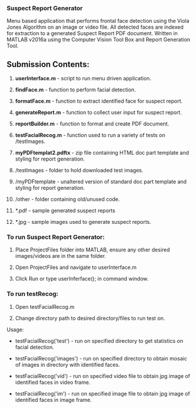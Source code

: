 ### Suspect Report Generator

Menu based application that performs frontal face detection using the Viola Jones Algorithm on an image or video file. All detected faces are indexed for extraction to a generated Suspect Report PDF document. Written in MATLAB v2016a using the Computer Vision Tool Box and Report Generation Tool.

## Submission Contents:
1. **userInterface.m** - script to run menu driven application.

2. **findFace.m** - function to perform facial detection.

3. **formatFace.m** - function to extract identified face for suspect report. 

4. **generateReport.m** - function to collect user input for suspect report. 

5. **reportBuilder.m** - function to format and create PDF document. 

6. **testFacialRecog.m** - function used to run a variety of tests on /testImages.

7. **myPDFtemplat2.pdftx** - zip file containing HTML doc part template and styling for report generation.

8. /testImages - folder to hold downloaded test images.

9. /myPDFtemplate - unaltered version of standard doc part template and styling for report generation.

10. /other - folder containing old/unused code. 

11. *.pdf - sample generated suspect reports

12. *.jpg - sample images used to generate suspect reports. 

### To run Suspect Report Generator:
1. Place ProjectFiles folder into MATLAB, ensure any other desired images/videos are in the same folder. 

2. Open ProjectFiles and navigate to userInterface.m

3. Click Run or type userInferface(); in command window.

### To run testRecog:
1. Open testFacialRecog.m

2. Change directory path to desired directory/files to run test on.

Usage: 
* testFacialRecog('test') - run on specified directory to get statistics on facial detection.

* testFacialRecog('images') - run on specified directory to obtain mosaic of images in directory with identified faces. 

* testFacialRecog('vid') - run on specified video file to obtain jpg image of identified faces in video frame. 
* testFacialRecog('im') - run on specified image file to obtain jpg image of identified faces in image frame.

